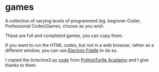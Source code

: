 # games
A collection of varying levels of programmed (eg. beginner Coder, Professional Coder)Games, choose as you wish.

These are full and completed games, you can copy them.


If you want to run the HTML codes, but not in a web browser, rather as a different window, you can use [Electron Fiddle](https://www.electronjs.org/fiddle) to do so.

I copied the tictactoe2.py [code](https://github.com/MKM12345/games/blob/main/CollectionOfgames/tictactoe2.py) from  [PythonTurtle Academy](https://pythonturtle.academy/tic-tac-toe-source-code-included/) and I give thanks to them.
